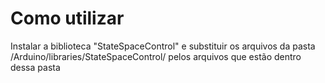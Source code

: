# Como utilizar

Instalar a biblioteca "StateSpaceControl" e substituir os arquivos da pasta /Arduino/libraries/StateSpaceControl/ pelos arquivos que estão dentro dessa pasta
